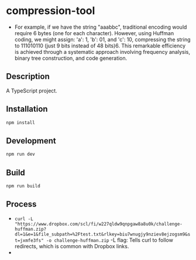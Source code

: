 # compression-tool

- For example, if we have the string "aaabbc", traditional encoding would require 6 bytes (one for each character). However, using Huffman coding, we might assign: 'a': 1, 'b': 01, and 'c': 10, compressing the string to 111010110 (just 9 bits instead of 48 bits)6. This remarkable efficiency is achieved through a systematic approach involving frequency analysis, binary tree construction, and code generation.

## Description

A TypeScript project.

## Installation

```bash
npm install
```

## Development

```bash
npm run dev
```

## Build

```bash
npm run build
```

## Process

- `curl -L "https://www.dropbox.com/scl/fi/w227qldw9qnpgaw8a8u0k/challenge-huffman.zip?dl=1&e=1&file_subpath=%2Ftest.txt&rlkey=biu7wnugjy9nziev8ejzogsm9&st=jxmfe3fs" -o challenge-huffman.zip` -L flag: Tells curl to follow redirects, which is common with Dropbox links.
- 
